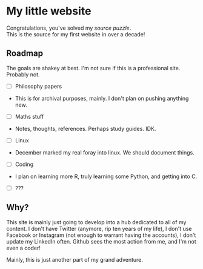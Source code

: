 # My little website

Congratulations, you've solved my _source puzzle_.  
This is the source for my first website in over a decade!

## Roadmap

The goals are shakey at best. I'm not sure if this is a professional site.  
Probably not. 

- [ ] Philosophy papers
* This is for archival purposes, mainly. I don't plan on pushing anything new.  

- [ ] Maths stuff
* Notes, thoughts, references. Perhaps study guides. IDK.  

- [ ] Linux
* December marked my real foray into linux. We should document things.  

- [ ] Coding
* I plan on learning more R, truly learning some Python, and getting into C.  

- [ ] ???

## Why? 

This site is mainly just going to develop into a hub dedicated to all of my content. I don't have Twitter (anymore, rip ten years of my life), I don't use Facebook or Instagram (not enough to warrant having the accounts), I don't update my LinkedIn often. Github sees the most action from me, and I'm not even a coder! 


Mainly, this is just another part of my grand adventure. 
